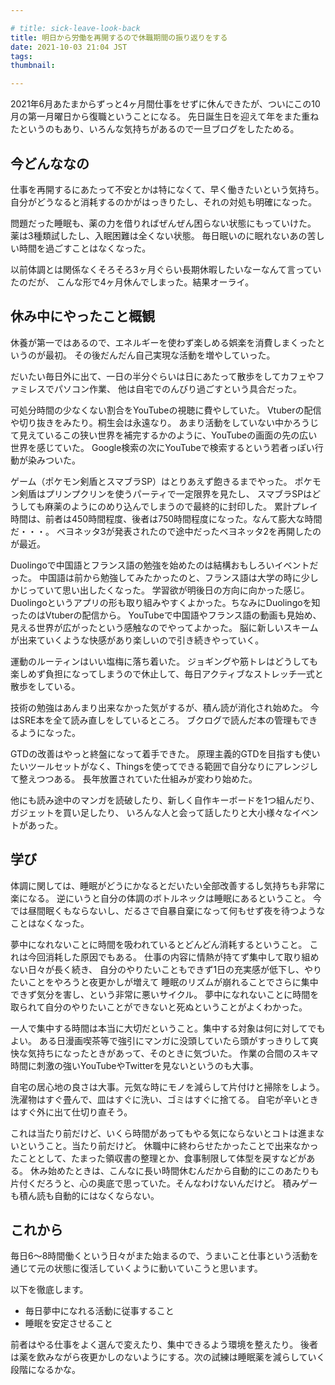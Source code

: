 ```yaml
---

# title: sick-leave-look-back
title: 明日から労働を再開するので休職期間の振り返りをする
date: 2021-10-03 21:04 JST
tags:
thumbnail:

---
```



2021年6月あたまからずっと4ヶ月間仕事をせずに休んできたが、ついにこの10月の第一月曜日から復職ということになる。
先日誕生日を迎えて年をまた重ねたというのもあり、いろんな気持ちがあるので一旦ブログをしたためる。

## 今どんななの

仕事を再開するにあたって不安とかは特になくて、早く働きたいという気持ち。
自分がどうなると消耗するのかがはっきりたし、それの対処も明確になった。

問題だった睡眠も、薬の力を借りればぜんぜん困らない状態にもっていけた。
薬は3種類試したし、入眠困難は全くない状態。
毎日眠いのに眠れないあの苦しい時間を過ごすことはなくなった。

以前体調とは関係なくそろそろ3ヶ月ぐらい長期休暇したいなーなんて言っていたのだが、
こんな形で4ヶ月休んでしまった。結果オーライ。

## 休み中にやったこと概観

休養が第一ではあるので、エネルギーを使わず楽しめる娯楽を消費しまくったというのが最初。
その後だんだん自己実現な活動を増やしていった。

だいたい毎日外に出て、一日の半分ぐらいは日にあたって散歩をしてカフェやファミレスでパソコン作業、
他は自宅でのんびり過ごすという具合だった。

可処分時間の少なくない割合をYouTubeの視聴に費やしていた。
Vtuberの配信や切り抜きをみたり。桐生会は永遠なり。
あまり活動をしていない中かろうじて見えているこの狭い世界を補完するかのように、YouTubeの画面の先の広い世界を感じていた。
Google検索の次にYouTubeで検索するという若者っぽい行動が染みついた。

ゲーム（ポケモン剣盾とスマブラSP）はとりあえず飽きるまでやった。
ポケモン剣盾はプリンプクリンを使うパーティで一定限界を見たし、
スマブラSPはどうしても麻薬のようにのめり込んでしまうので最終的に封印した。
累計プレイ時間は、前者は450時間程度、後者は750時間程度になった。なんて膨大な時間だ・・・。
ベヨネッタ3が発表されたので途中だったベヨネッタ2を再開したのが最近。

Duolingoで中国語とフランス語の勉強を始めたのは結構おもしろいイベントだった。
中国語は前から勉強してみたかったのと、フランス語は大学の時に少しかじっていて思い出したくなった。
学習欲が明後日の方向に向かった感じ。Duolingoというアプリの形も取り組みやすくよかった。ちなみにDuolingoを知ったのはVtuberの配信から。
YouTubeで中国語やフランス語の動画も見始め、見える世界が広がったという感触なのでやってよかった。
脳に新しいスキームが出来ていくような快感があり楽しいので引き続きやっていく。

運動のルーティンはいい塩梅に落ち着いた。
ジョギングや筋トレはどうしても楽しめず負担になってしまうので休止して、毎日アクティブなストレッチ一式と散歩をしている。

技術の勉強はあんまり出来なかった気がするが、積ん読が消化され始めた。
今はSRE本を全て読み直しをしているところ。
ブクログで読んだ本の管理もできるようになった。

GTDの改善はやっと終盤になって着手できた。
原理主義的GTDを目指すも使いたいツールセットがなく、Thingsを使ってできる範囲で自分なりにアレンジして整えつつある。
長年放置されていた仕組みが変わり始めた。

他にも読み途中のマンガを読破したり、新しく自作キーボードを1つ組んだり、ガジェットを買い足したり、
いろんな人と会って話したりと大小様々なイベントがあった。

## 学び

体調に関しては、睡眠がどうにかなるとだいたい全部改善するし気持ちも非常に楽になる。
逆にいうと自分の体調のボトルネックは睡眠にあるということ。
今では昼間眠くもならないし、だるさで自暴自棄になって何もせず夜を待つようなことはなくなった。

夢中になれないことに時間を吸われているとどんどん消耗するということ。
これは今回消耗した原因でもある。
仕事の内容に情熱が持てず集中して取り組めない日々が長く続き、
自分のやりたいこともできず1日の充実感が低下し、やりたいことをやろうと夜更かしが増えて
睡眠のリズムが崩れることでさらに集中できず気分を害し、という非常に悪いサイクル。
夢中になれないことに時間を取られて自分のやりたいことができないと死ぬということがよくわかった。

一人で集中する時間は本当に大切だということ。集中する対象は何に対してでもよい。
ある日漫画喫茶等で強引にマンガに没頭していたら頭がすっきりして爽快な気持ちになったときがあって、そのときに気づいた。
作業の合間のスキマ時間に刺激の強いYouTubeやTwitterを見ないというのも大事。

自宅の居心地の良さは大事。元気な時にモノを減らして片付けと掃除をしよう。
洗濯物はすぐ畳んで、皿はすぐに洗い、ゴミはすぐに捨てる。
自宅が辛いときはすぐ外に出て仕切り直そう。

これは当たり前だけど、いくら時間があってもやる気にならないとコトは進まないということ。当たり前だけど。
休職中に終わらせたかったことで出来なかったこととして、たまった領収書の整理とか、食事制限して体型を戻すなどがある。
休み始めたときは、こんなに長い時間休むんだから自動的にこのあたりも片付くだろうと、心の奥底で思っていた。そんなわけないんだけど。
積みゲーも積ん読も自動的にはなくならない。

## これから

毎日6〜8時間働くという日々がまた始まるので、うまいこと仕事という活動を通じて元の状態に復活していくように動いていこうと思います。

以下を徹底します。

* 毎日夢中になれる活動に従事すること
* 睡眠を安定させること

前者はやる仕事をよく選んで変えたり、集中できるよう環境を整えたり。
後者は薬を飲みながら夜更かしのないようにする。次の試練は睡眠薬を減らしていく段階になるかな。
